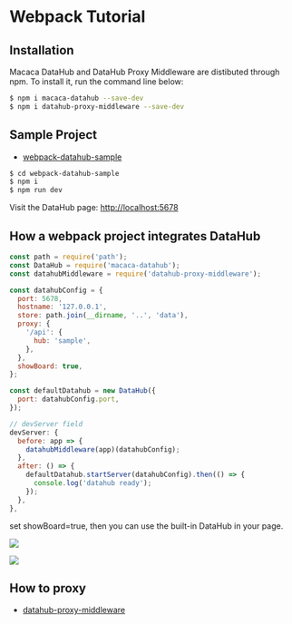 # Webpack Tutorial

## Installation

Macaca DataHub and DataHub Proxy Middleware are distibuted through npm. To install it, run the command line below:

```bash
$ npm i macaca-datahub --save-dev
$ npm i datahub-proxy-middleware --save-dev
```

## Sample Project

- [webpack-datahub-sample](//github.com/macaca-sample/webpack-datahub-sample)

```bash
$ cd webpack-datahub-sample
$ npm i
$ npm run dev
```

Visit the DataHub page: [http://localhost:5678](http://localhost:5678)

## How a webpack project integrates DataHub

```javascript
const path = require('path');
const DataHub = require('macaca-datahub');
const datahubMiddleware = require('datahub-proxy-middleware');

const datahubConfig = {
  port: 5678,
  hostname: '127.0.0.1',
  store: path.join(__dirname, '..', 'data'),
  proxy: {
    '/api': {
      hub: 'sample',
    },
  },
  showBoard: true,
};

const defaultDatahub = new DataHub({
  port: datahubConfig.port,
});

// devServer field
devServer: {
  before: app => {
    datahubMiddleware(app)(datahubConfig);
  },
  after: () => {
    defaultDatahub.startServer(datahubConfig).then(() => {
      console.log('datahub ready');
    });
  },
},
```

set showBoard=true, then you can use the built-in DataHub in your page.

![](/macaca-datahub/assets/databub-debugger-board-1.png)

![](/macaca-datahub/assets/databub-debugger-board-2.png)

## How to proxy

- [datahub-proxy-middleware](//github.com/macacajs/datahub-proxy-middleware#use-with-webpack-dev-server)
